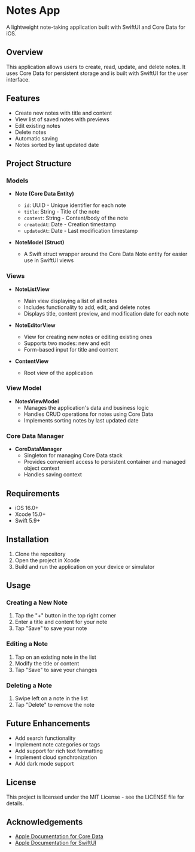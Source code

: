 # Notes App

A lightweight note-taking application built with SwiftUI and Core Data for iOS.

## Overview

This application allows users to create, read, update, and delete notes. It uses Core Data for persistent storage and is built with SwiftUI for the user interface.

## Features

- Create new notes with title and content
- View list of saved notes with previews
- Edit existing notes
- Delete notes
- Automatic saving
- Notes sorted by last updated date

## Project Structure

### Models

- **Note (Core Data Entity)**
  - `id`: UUID - Unique identifier for each note
  - `title`: String - Title of the note
  - `content`: String - Content/body of the note
  - `createdAt`: Date - Creation timestamp
  - `updatedAt`: Date - Last modification timestamp

- **NoteModel (Struct)**
  - A Swift struct wrapper around the Core Data Note entity for easier use in SwiftUI views

### Views

- **NoteListView**
  - Main view displaying a list of all notes
  - Includes functionality to add, edit, and delete notes
  - Displays title, content preview, and modification date for each note

- **NoteEditorView**
  - View for creating new notes or editing existing ones
  - Supports two modes: new and edit
  - Form-based input for title and content

- **ContentView**
  - Root view of the application

### View Model

- **NotesViewModel**
  - Manages the application's data and business logic
  - Handles CRUD operations for notes using Core Data
  - Implements sorting notes by last updated date

### Core Data Manager

- **CoreDataManager**
  - Singleton for managing Core Data stack
  - Provides convenient access to persistent container and managed object context
  - Handles saving context

## Requirements

- iOS 16.0+
- Xcode 15.0+
- Swift 5.9+

## Installation

1. Clone the repository
2. Open the project in Xcode
3. Build and run the application on your device or simulator

## Usage

### Creating a New Note

1. Tap the "+" button in the top right corner
2. Enter a title and content for your note
3. Tap "Save" to save your note

### Editing a Note

1. Tap on an existing note in the list
2. Modify the title or content
3. Tap "Save" to save your changes

### Deleting a Note

1. Swipe left on a note in the list
2. Tap "Delete" to remove the note

## Future Enhancements

- Add search functionality
- Implement note categories or tags
- Add support for rich text formatting
- Implement cloud synchronization
- Add dark mode support

## License

This project is licensed under the MIT License - see the LICENSE file for details.

## Acknowledgements

- [Apple Documentation for Core Data](https://developer.apple.com/documentation/coredata)
- [Apple Documentation for SwiftUI](https://developer.apple.com/documentation/swiftui)
